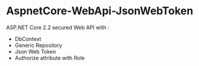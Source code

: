# AspnetCore-WebApi-JsonWebToken
ASP.NET Core 2.2 secured Web API with :

- DbContext
- Generic Repository
- Json Web Token
- Authorize attribute with Role
